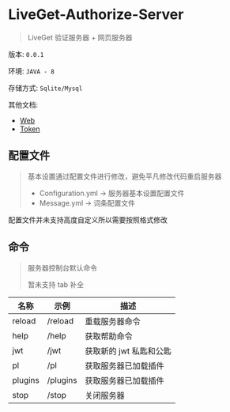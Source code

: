 # LiveGet-Authorize-Server

> LiveGet 验证服务器 + 网页服务器

版本: `0.0.1`

环境: `JAVA - 8`

存储方式: `Sqlite/Mysql`

其他文档:

- [Web](https://github.com/LeavesCloud/LiveGet-Authorize-Server/blob/master/Web.md)
- [Token](https://github.com/LeavesCloud/LiveGet-Authorize-Server/blob/master/Token.md)



## 配置文件

> 基本设置通过配置文件进行修改，避免平凡修改代码重启服务器
>
> - Configuration.yml -> 服务器基本设置配置文件
> - Message.yml -> 词条配置文件

配置文件并未支持高度自定义所以需要按照格式修改



## 命令

> 服务器控制台默认命令
>
> 暂未支持 tab 补全

| 名称    | 示例     | 描述                    |
| ------- | -------- | ----------------------- |
| reload  | /reload  | 重载服务器命令          |
| help    | /help    | 获取帮助命令            |
| jwt     | /jwt     | 获取新的 jwt 私匙和公匙 |
| pl      | /pl      | 获取服务器已加载插件    |
| plugins | /plugins | 获取服务器已加载插件    |
| stop    | /stop    | 关闭服务器              |

